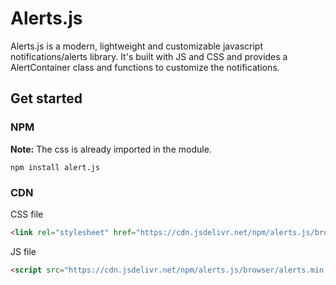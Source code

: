 # Alerts.js
Alerts.js is a modern, lightweight and customizable javascript notifications/alerts library. It's built with JS and CSS and provides a AlertContainer class and functions to customize the notifications.

## Get started

### NPM
**Note:** The css is already imported in the module.
```
npm install alert.js
```

### CDN

CSS file
```html
<link rel="stylesheet" href="https://cdn.jsdelivr.net/npm/alerts.js/browser/style.css" />
```

JS file
```html
<script src="https://cdn.jsdelivr.net/npm/alerts.js/browser/alerts.min.js"></script>
```
